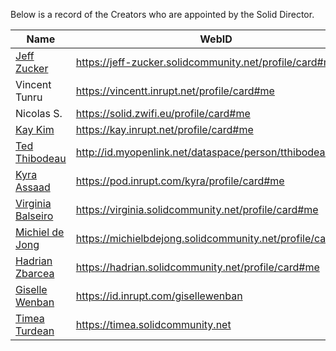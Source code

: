 Below is a record of the Creators who are appointed by the Solid Director.

| Name      | WebID      |
| --------- | ---------- |
| [Jeff Zucker](https://github.com/jeff-zucker) | https://jeff-zucker.solidcommunity.net/profile/card#me |
| Vincent Tunru | https://vincentt.inrupt.net/profile/card#me |
| Nicolas S. | https://solid.zwifi.eu/profile/card#me |
| [Kay Kim](https://github.com/kay-kim) | https://kay.inrupt.net/profile/card#me |
| [Ted Thibodeau](https://github.com/TallTed) | http://id.myopenlink.net/dataspace/person/tthibodeau#this |
| [Kyra Assaad](https://github.com/kyraassaad) | https://pod.inrupt.com/kyra/profile/card#me |
| [Virginia Balseiro](https://github.com/VirginiaBalseiro) | https://virginia.solidcommunity.net/profile/card#me |
| [Michiel de Jong](https://github.com/michielbdejong) | https://michielbdejong.solidcommunity.net/profile/card#me |
| [Hadrian Zbarcea](https://github.com/hzbarcea) | https://hadrian.solidcommunity.net/profile/card#me |
| [Giselle Wenban](https://github.com/gisellewenban) | https://id.inrupt.com/gisellewenban |
| [Timea Turdean](https://github.com/timea-solid) | https://timea.solidcommunity.net |
